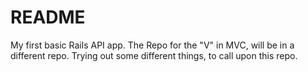 # README

My first basic Rails API app. The Repo for the "V" in MVC, will be in a different repo.
Trying out some different things, to call upon this repo. 
